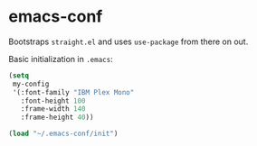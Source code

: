 # emacs-conf

Bootstraps `straight.el` and uses `use-package` from there on out.

Basic initialization in `.emacs`:

```lisp
(setq
 my-config
 '(:font-family "IBM Plex Mono"
   :font-height 100
   :frame-width 140
   :frame-height 40))

(load "~/.emacs-conf/init")
```

